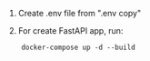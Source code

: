 1. Create .env file from ".env copy"

2. For create FastAPI app, run: 
```
    docker-compose up -d --build
```